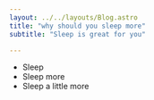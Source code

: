 ```yaml
---
layout: ../../layouts/Blog.astro
title: "why should you sleep more"
subtitle: "Sleep is great for you"

---
```


- Sleep
- Sleep more
- Sleep a little more